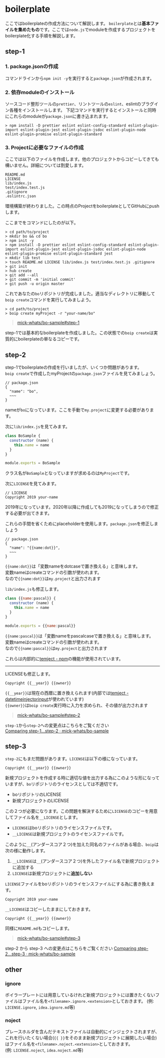 # boilerplate

ここではboilerplateの作成方法について解説します。
`boilerplate`とは**基本ファイルを集めたもの**です。ここでは`node.js`でmoduleを作成するプロジェクトをboilerplate化する手順を解説します。

## step-1

### 1. package.jsonの作成
コマンドラインから`npm init -y`を実行すると`package.json`が作成されます。

### 2. 依存moduleのインストール
ソースコード整形ツールの`prettier`、リントツールの`eslint`、eslintのプラグイン各種をインストールします。
下記コマンドを実行するとインストールと同時にこれらのmoduleが`package.json`に書き込まれます。
```shell
> npm install -D prettier eslint eslint-config-standard eslint-plugin-import eslint-plugin-jest eslint-plugin-jsdoc eslint-plugin-node eslint-plugin-promise eslint-plugin-standard
```

### 3. Projectに必要なファイルの作成

ここでは以下のファイルを作成します。他のプロジェクトからコピーしてきても構いません。詳細については割愛します。

```
README.md
LICENSE
lib/index.js
test/index.test.js
.gitignore
.eslintrc.json
```

環境構築が終わりました。この時点のProjectをboilerplateとしてGitHubにpushします。

ここまでをコマンドにしたのが以下。

```shell
> cd path/to/project
> mkdir bo && cd bo
> npm init -y
> npm install -D prettier eslint eslint-config-standard eslint-plugin-import eslint-plugin-jest eslint-plugin-jsdoc eslint-plugin-node eslint-plugin-promise eslint-plugin-standard jest
> mkdir lib test
> touch README.md LICENSE lib/index.js test/index.test.js .gitignore
> git init
> hub create
> git add --all
> git commit -m 'initial commit'
> git push -u origin master
```



これであなたの`bo`リポジトリが完成しました。適当なディレクトリに移動して`boip create`コマンドを実行してみましよう。

```shell
> cd path/to/project
> boip create myProject -r "your-name/bo"
```


> [mick\-whats/bo\-sample#step\-1](https://github.com/mick-whats/bo-sample/tree/step-1)

step-1では基本的なboilerplateを作成しました。この状態での`boip create`は実質的にboilerplateの単なるコピーです。

## step-2

step-1でboilerplateの作成を行いましたが、いくつか問題があります。  
`boip create`で作成したmyProjectの`package.json`ファイルを見てみましょう。

```
// package.json
{
  "name": "bo",
  ~~~
}
```

nameが`bo`になっています。ここを手動で`my.project`に変更する必要があります。

次に`lib/index.js`を見てみます。

```js
class BoSample {
  constructor (name) {
    this.name = name
  }
}

module.exports = BoSample
```

クラス名が`BoSample`となっていますが求めるのは`MyProject`です。

次に`LICENSE`を見てみます。

```
// LICENSE
Copyright 2019 your-name
```

2019年になっています。2020年以降に作成しても2019になってしまうので修正する必要が出てきます。

これらの手間を省くためにplaceholderを使用します。`package.json`を修正しましょう

```
// package.json
{
  "name": "{{name:dot}}",
  ~~~
}
```

`{{name:dot}}`は「変数nameをdotcaseで置き換える」と意味します。  
変数nameはcreateコマンドの引数が使われます。  
なので`{{name:dot}}`は`my.project`と出力されます

`lib/index.js`も修正します。

```js
class {{name:pascal}} {
  constructor (name) {
    this.name = name
  }
}

module.exports = {{name:pascal}}
```
`{{name:pascal}}`は「変数nameをpascalcaseで置き換える」と意味します。  
変数nameはcreateコマンドの引数が使われます。  
なので`{{name:pascal}}`は`my.project`と出力されます

これらは内部的に[temject \- npm](https://www.npmjs.com/package/temject#keyvalueinjectorinput-values)の機能が使用されています。

---

LICENSEも修正します。

```
Copyright {{__year}} {{owner}}
```

`{{__year}}`は現在の西暦に置き換えられます(内部では[temject \- datetimeinjectorinput](https://www.npmjs.com/package/temject#datetimeinjectorinput)が使われています)  
`{{owner}}`は`boip create`実行時に入力を求められ、その値が出力されます

> [mick\-whats/bo\-sample#step\-2](https://github.com/mick-whats/bo-sample/tree/step-2)

`step-1`から`step-2`への変更点はこちらをご覧ください  
[Comparing step\-1\.\.\.step\-2 · mick\-whats/bo\-sample](https://github.com/mick-whats/bo-sample/compare/step-1...step-2)

## step-3

`step-2`にもまだ問題があります。`LICENSE`は以下の様になっています。

```
Copyright {{__year}} {{owner}}
```

新規プロジェクトを作成する時に適切な値を出力する為にこのような形になっていますが、`bo`リポジトリのライセンスとしては不適切です。

- boリポジトリのLICENSE
- 新規プロジェクトのLICENSE

この２つが必要になります。この問題を解決するために`LICENSE`のコピーを用意してファイル名を`__LICENSE`とします。

- `LICENSE`はboリポジトリのライセンスファイルです。
- `__LICENSE`は新規プロジェクトのライセンスファイルです。

このように`__`(アンダースコア２つ)を加えた同名のファイルがある場合、`boip`は次の様に動作します。

1. `__LICENSE`は`__`(アンダースコア２つ)を外したファイル名で新規プロジェクトに追加する
1. `LICENSE`は新規プロジェクトに**追加しない**

`LICENSE`ファイルをboリポジトリのライセンスファイルにする為に書き換えます。

```
Copyright 2019 your-name
```

`__LICENSE`はコピーしたままにしておきます。

```
Copyright {{__year}} {{owner}}
```

同様に`README.md`もコピーします。

> [mick\-whats/bo\-sample#step\-3](https://github.com/mick-whats/bo-sample/tree/step-3)

step-2 から step-3 への変更点はこちらをご覧ください 
[Comparing step\-2\.\.\.step\-3 · mick\-whats/bo\-sample](https://github.com/mick-whats/bo-sample/compare/step-2...step-3)

## other

### ignore
ボイラープレートには用意しているけれど新規プロジェクトには置きたくないファイルはファイル名を`<filename>.ignore.<extension>`としておきます。
(例: `LICENSE.ignore`, `idea.ignore.md`等)

### noject
プレースホルダを含んだテキストファイルは自動的にインジェクトされますが、これを行いたくない場合(`{{ }}`をそのまま新規プロジェクトに展開したい場合)はファイル名を`<filename>.noject.<extension>`としておきます。  
(例: `LICENSE.noject`, `idea.noject.md`等)


